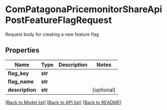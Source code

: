 # ComPatagonaPricemonitorShareApiPostFeatureFlagRequest

Request body for creating a new feature flag
## Properties
Name | Type | Description | Notes
------------ | ------------- | ------------- | -------------
**flag_key** | **str** |  | 
**flag_name** | **str** |  | 
**description** | **str** |  | [optional] 

[[Back to Model list]](../README.md#documentation-for-models) [[Back to API list]](../README.md#documentation-for-api-endpoints) [[Back to README]](../README.md)


